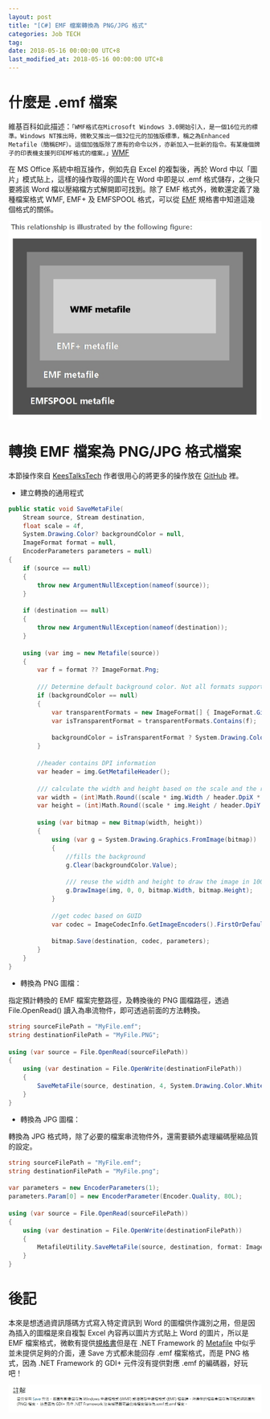 ```yaml
---
layout: post
title: "[C#] EMF 檔案轉換為 PNG/JPG 格式"
categories: Job TECH
tag: 
date: 2018-05-16 00:00:00 UTC+8 
last_modified_at: 2018-05-16 00:00:00 UTC+8 
---
```


# 什麼是 .emf 檔案

維基百科如此描述：`「WMF格式在Microsoft Windows 3.0開始引入，是一個16位元的標準。Windows NT推出時，微軟又推出一個32位元的加強版標準，稱之為Enhanced Metafile（簡稱EMF）。這個加強版除了原有的命令以外，亦新加入一批新的指令。有某幾個牌子的印表機支援列印EMF格式的檔案。」`[WMF][WMF]

在 MS Office 系統中相互操作，例如先自 Excel 的複製後，再於 Word 中以「圖片」模式貼上，這樣的操作取得的圖片在 Word 中即是以 .emf 格式儲存，之後只要將該 Word 檔以壓縮檔方式解開即可找到。除了 EMF 格式外，微軟還定義了幾種檔案格式 WMF, EMF+ 及 EMFSPOOL 格式，可以從 [EMF][MSDN-EMF] 規格書中知道這幾個格式的關係。

![Relation Of Formats](/assets/2018-05-16/RelationOfFormats.jpg)

# 轉換 EMF 檔案為 PNG/JPG 格式檔案

本節操作來自 [KeesTalksTech][KeesTalk] 作者很用心的將更多的操作放在 [GitHub][KeesTalk-github] 裡。

* 建立轉換的通用程式

```csharp
public static void SaveMetaFile(
    Stream source, Stream destination, 
    float scale = 4f,
    System.Drawing.Color? backgroundColor = null,
    ImageFormat format = null,
    EncoderParameters parameters = null)
{
    if (source == null)
    {
        throw new ArgumentNullException(nameof(source));
    }

    if (destination == null)
    {
        throw new ArgumentNullException(nameof(destination));
    }

    using (var img = new Metafile(source))
    {
        var f = format ?? ImageFormat.Png;

        /// Determine default background color. Not all formats support t...
        if (backgroundColor == null)
        {
            var transparentFormats = new ImageFormat[] { ImageFormat.Gif, ImageFormat.Png, ImageFormat.Wmf, ImageFormat.Emf };
            var isTransparentFormat = transparentFormats.Contains(f);

            backgroundColor = isTransparentFormat ? System.Drawing.Color.Transparent : System.Drawing.Color.White;
        }

        //header contains DPI information
        var header = img.GetMetafileHeader();

        /// calculate the width and height based on the scale and the res...
        var width = (int)Math.Round((scale * img.Width / header.DpiX * 100), 0, MidpointRounding.ToEven);
        var height = (int)Math.Round((scale * img.Height / header.DpiY * 100), 0, MidpointRounding.ToEven);

        using (var bitmap = new Bitmap(width, height))
        {
            using (var g = System.Drawing.Graphics.FromImage(bitmap))
            {
                //fills the background
                g.Clear(backgroundColor.Value);

                /// reuse the width and height to draw the image in 100% of the s...
                g.DrawImage(img, 0, 0, bitmap.Width, bitmap.Height);
            }

            //get codec based on GUID
            var codec = ImageCodecInfo.GetImageEncoders().FirstOrDefault(c => c.FormatID == f.Guid);

            bitmap.Save(destination, codec, parameters);
        }
    }
}

```

* 轉換為 PNG 圖檔：

指定預計轉換的 EMF 檔案完整路徑，及轉換後的 PNG 圖檔路徑，透過 File.OpenRead() 讀入為串流物件，即可透過前面的方法轉換。

```csharp
string sourceFilePath = "MyFile.emf";
string destinationFilePath = "MyFile.PNG";

using (var source = File.OpenRead(sourceFilePath))
{
    using (var destination = File.OpenWrite(destinationFilePath))
    {
        SaveMetaFile(source, destination, 4, System.Drawing.Color.White, ImageFormat.Png);
    }
}

```

* 轉換為 JPG 圖檔：

轉換為 JPG 格式時，除了必要的檔案串流物件外，還需要額外處理編碼壓縮品質的設定。

```csharp
string sourceFilePath = "MyFile.emf";
string destinationFilePath = "MyFile.png";
 
var parameters = new EncoderParameters(1);
parameters.Param[0] = new EncoderParameter(Encoder.Quality, 80L);
 
using (var source = File.OpenRead(sourceFilePath))
{
    using (var destination = File.OpenWrite(destinationFilePath))
    {
        MetafileUtility.SaveMetaFile(source, destination, format: ImageFormat.Jpeg, parameters: parameters);
    }
}
```

# 後記

本來是想透過資訊隱碼方式寫入特定資訊到 Word 的圖檔供作識別之用，但是因為插入的圖檔是來自複製 Excel 內容再以圖片方式貼上 Word 的圖片，所以是 EMF 檔案格式，微軟有提供[規格書][MSDN-EMF]但是在 .NET Framework 的 [Metafile][MSDN-Metafile] 中似乎並未提供足夠的介面，連 Save 方式都未能回存 .emf 檔案格式，而是 PNG 格式，因為 .NET Framework 的 GDI+ 元件沒有提供對應 .emf 的編碼器，好玩吧！

![註解](/assets/2018-05-16/screenshot.89.jpg)


[WMF]:https://zh.wikipedia.org/wiki/WMF "WMF:維基百科"
[KeesTalk]:https://keestalkstech.com/2016/06/rasterizing-emf-files-png-net-csharp/ "Rasterizing EMF files with .Net / C# "
[KeesTalk-github]:https://github.com/KeesCBakker/KeesTalksTech-Utility-Pack/blob/master/KeesTalksTech-Utility-Pack/KeesTalksTech.Utilities/Graphics/MetafileUtility.cs "GitHub"

[MSDN-EMFPlus]:https://msdn.microsoft.com/en-us/library/cc230724.aspx "Enhanced Metafile Format Plus Extensions"
[MSDN-EMF]:https://msdn.microsoft.com/en-us/library/cc230514.aspx "[MS-EMF]: Enhanced Metafile Format"
[MSDN-Metafile]:https://msdn.microsoft.com/zh-tw/library/system.drawing.imaging.metafile(v=vs.110).aspx "Metafile 類別"

[1]:https://blog.csdn.net/lujunql/article/details/8551114 "C#保存EMF矢量图形文件"
[2]:https://msdn.microsoft.com/zh-tw/library/windows/desktop/dd162600(v=vs.85).aspx "Enhanced-Format Metafiles"
[3]:https://stackoverflow.com/questions/152729/gdi-c-how-to-save-an-image-as-emf?tab=votes#tab-top "GDI+ / C#: How to save an image as EMF?"
[4]:https://www.codeproject.com/Questions/365378/How-to-convert-emf-to-ImageSource-in-WPF "How to convert emf to ImageSource in WPF?"
[5]:http://csharphelper.com/blog/2016/04/read-draw-metafile-c/ "Read and draw a metafile in C#"
[6]:https://stackoverflow.com/questions/152729/gdi-c-how-to-save-an-image-as-emf/152830#152830 "GDI+ / C#: How to save an image as EMF?"
[7]:https://gis.stackexchange.com/questions/185128/how-to-symbolize-multiple-layers-with-different-emfs-in-arcobjects-c "如何產生 emf 縮圖"
[9]:https://www.experts-exchange.com/questions/27262296/c-save-contents-of-Clipboard-to-an-EMF-file.html "c# save contents of Clipboard to an EMF file"
[10]:https://bbs.csdn.net/topics/290042597 "高分求救！！！ 如何使用GDI+ 读取显示emf格式文件？"
